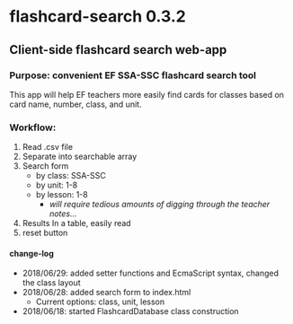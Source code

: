 # flashcard-search 0.3.2
## Client-side flashcard search web-app
### Purpose: convenient EF SSA-SSC flashcard search tool

This app will help EF teachers more easily find cards for classes based on card name, number, class, and unit.

### Workflow:
1. Read .csv file
2. Separate into searchable array
3. Search form
    * by class: SSA-SSC
    * by unit: 1-8
    * by lesson: 1-8
       * _will require tedious amounts of digging through the teacher notes..._
4. Results In a table, easily read
5. reset button

#### change-log
- 2018/06/29: added setter functions and EcmaScript syntax, changed the class layout
- 2018/06/28: added search form to index.html
	- Current options: class, unit, lesson
- 2018/06/18: started FlashcardDatabase class construction